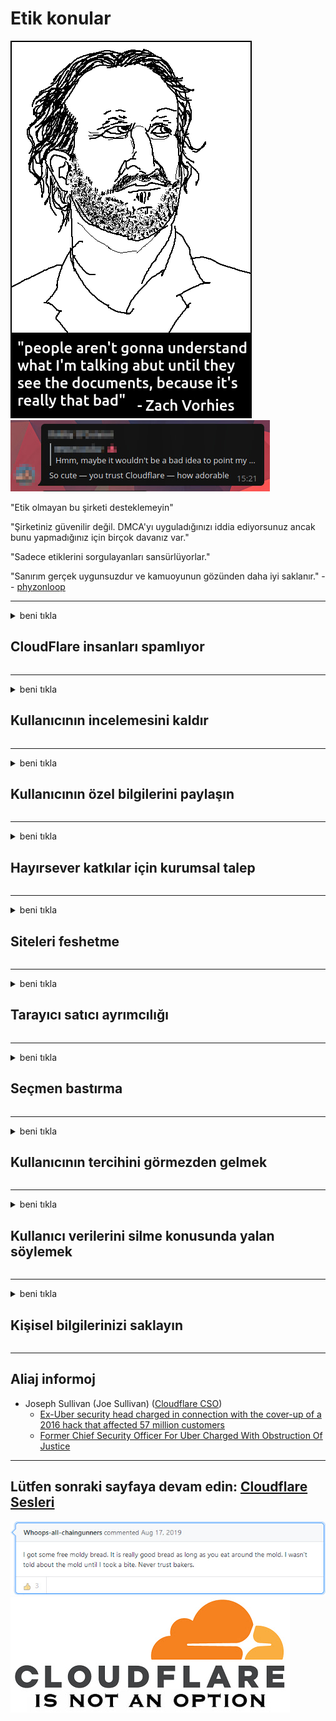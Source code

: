 # Etik konular

![](../image/itsreallythatbad.jpg)
![](../image/telegram/c81238387627b4bfd3dcd60f56d41626.jpg)

"Etik olmayan bu şirketi desteklemeyin"

"Şirketiniz güvenilir değil. DMCA'yı uyguladığınızı iddia ediyorsunuz ancak bunu yapmadığınız için birçok davanız var."

"Sadece etiklerini sorgulayanları sansürlüyorlar."

"Sanırım gerçek uygunsuzdur ve kamuoyunun gözünden daha iyi saklanır."  -- [phyzonloop](https://twitter.com/phyzonloop)


---


<details>
<summary>beni tıkla

## CloudFlare insanları spamlıyor
</summary>


Cloudflare, Cloudflare olmayan kullanıcılara spam e-postalar gönderiyor.

- Yalnızca kaydolan abonelere e-posta gönderin
- Kullanıcı "dur" dediğinde e-posta göndermeyi durdurun

Bu kadar basit. Ancak Cloudflare umursamıyor.
Cloudflare, hizmetlerini kullanmanın tüm spam gönderenleri veya saldırganları durdurabileceğini söyledi.
Cloudflare'yi etkinleştirmeden Cloudflare'yi nasıl durdurabiliriz?


| 🖼 | 🖼 |
| --- | --- |
| ![](../image/cfspam01.jpg) | ![](../image/cfspam03.jpg) |
| ![](../image/cfspam02.jpg) | ![](../image/cfspambrittany.jpg)<br>![](../image/cfspamtwtr.jpg) |

</details>

---

<details>
<summary>beni tıkla

## Kullanıcının incelemesini kaldır
</summary>


Cloudflare sansür olumsuz yorumlar.
Cloudflare önleyici metni Twitter'da yayınlarsanız, Cloudflare çalışanından "Hayır, değil" mesajıyla yanıt alma şansınız olur.
Herhangi bir inceleme sitesinde olumsuz bir inceleme gönderirseniz, onu sansürlemeye çalışırlar.


| 🖼 | 🖼 |
| --- | --- |
| ![](../image/cfcenrev_01.jpg)<br>![](../image/cfcenrev_02.jpg) | ![](../image/cfcenrev_03.jpg) |

</details>

---

<details>
<summary>beni tıkla

## Kullanıcının özel bilgilerini paylaşın
</summary>


Cloudflare'nin büyük bir taciz sorunu var.
Cloudflare, barındırılan siteler hakkında şikayette bulunanların kişisel bilgilerini paylaşır.
Bazen sizden gerçek kimliğinizi vermenizi isterler.
Tacize uğramak, saldırıya uğramak, dövülmek veya öldürülmek istemiyorsanız, Cloudflared web sitelerinden uzak durun.


| 🖼 | 🖼 |
| --- | --- |
| ![](../image/cfdox_what.jpg) | ![](../image/cfdox_swat.jpg) |
| ![](../image/cfdox_kill.jpg) | ![](../image/cfdox_threat.jpg) |
| ![](../image/cfdox_dox.jpg) | ![](../image/cfdox_ex1.jpg)<br>![](../image/cfdox_ex2.jpg) |

</details>

---

<details>
<summary>beni tıkla

## Hayırsever katkılar için kurumsal talep
</summary>


CloudFlare hayır amaçlı katkılar istiyor.
Bir Amerikan şirketinin, iyi nedenleri olan kar amacı gütmeyen kuruluşların yanı sıra hayır işleri istemesi oldukça ürkütücü.
İnsanları engellemeyi veya başkalarının zamanını boşa harcamayı seviyorsanız, Cloudflare çalışanları için pizza sipariş etmek isteyebilirsiniz.


![](../image/cfdonate.jpg)

</details>

---

<details>
<summary>beni tıkla

## Siteleri feshetme
</summary>


Siteniz aniden kapanırsa ne yapacaksınız?
Cloudflare'nin kullanıcının yapılandırmasını sildiğine veya herhangi bir uyarı vermeden, sessizce hizmeti durdurduğuna dair raporlar var.
Daha iyi bir sağlayıcı bulmanızı öneririz.

![](../image/cftmnt.jpg)

</details>

---

<details>
<summary>beni tıkla

## Tarayıcı satıcı ayrımcılığı
</summary>


CloudFlare, Firefox kullananlara Tor üzerinden Tor-Tarayıcı olmayan kullanıcılara düşmanca muamele ederken, tercihli muamele sağlar.
Özgür olmayan javascript çalıştırmayı haklı olarak reddeden Tor kullanıcıları da düşmanca muamele görürler.
Bu erişim eşitsizliği, ağ tarafsızlığının kötüye kullanılması ve gücün kötüye kullanılmasıdır.

![](../image/browdifftbcx.gif)

- Sol: Tor Tarayıcı, Sağ: Chrome. Aynı IP adresi.

![](../image/browserdiff.jpg)

- Sol: Tor Tarayıcı Javascript Devre Dışı, Çerez Etkin
- Sağ: Chrome Javascript Etkin, Çerez Devre Dışı

![](../image/cfsiryoublocked.jpg)

- Tor (Clearnet IP) olmadan QuteBrowser (küçük tarayıcı)

| ***Tarayıcı*** | ***Erişim tedavisi*** |
| --- | --- |
| Tor Browser (Javascript etkinleştirildi) | erişime izin verildi |
| Firefox (Javascript etkinleştirildi) | erişim azaldı |
| Chromium (Javascript etkinleştirildi) | erişim azaldı |
| Chromium or Firefox (Javascript devre dışı) | erişim reddedildi |
| Chromium or Firefox (Çerez devre dışı bırakıldı) | erişim reddedildi |
| QuteBrowser | erişim reddedildi |
| lynx | erişim reddedildi |
| w3m | erişim reddedildi |
| wget | erişim reddedildi |


Kolay zorlukları çözmek için neden Ses düğmesini kullanmıyorsunuz?

Evet, bir ses düğmesi var, ancak her zaman Tor üzerinden çalışmıyor.
Bu mesajı tıkladığınızda alacaksınız:

```
Daha sonra tekrar deneyin
Bilgisayarınız veya ağınız otomatik sorgular gönderiyor olabilir.
Kullanıcılarımızı korumak için isteğinizi şu anda işleme koyamıyoruz.
Daha fazla ayrıntı için yardım sayfamızı ziyaret edin
```

</details>

---

<details>
<summary>beni tıkla

## Seçmen bastırma
</summary>


ABD eyaletlerindeki seçmenler, ikamet ettikleri eyaletteki devlet bakanı web sitesi üzerinden nihai olarak oy kullanmak için kaydolurlar.
Cumhuriyet kontrolündeki devlet sekreterlikleri, Cloudflare aracılığıyla devlet sekreterinin web sitesine vekalet vererek seçmenleri bastırmaya çalışıyor.
Cloudflare'nın Tor kullanıcılarına yönelik düşmanca muamelesi, merkezi bir küresel gözetim noktası olarak MITM konumu ve genel olarak zararlı rolü, olası seçmenleri kaydolmaya isteksiz kılıyor.
Özellikle liberaller mahremiyeti benimseme eğilimindedir.
Seçmen kayıt formları, bir seçmenin siyasi eğilimi, kişisel fiziksel adresi, sosyal güvenlik numarası ve doğum tarihi hakkında hassas bilgiler toplar.
Çoğu eyalet, bu bilgilerin yalnızca bir alt kümesini halka açık hale getirir, ancak Cloudflare, bir kişi oy vermek için kaydolduğunda tüm bu bilgileri görür.

Devlet veri girişi sekreteri personel çalışanları, verileri girmek için büyük olasılıkla Cloudflare web sitesini kullanacağından, kağıt kaydının Cloudflare'yi engellemediğini unutmayın.

| 🖼 | 🖼 |
| --- | --- |
| ![](../image/cfvotm_01.jpg) | ![](../image/cfvotm_02.jpg) |

- Change.org, oy toplamak ve harekete geçmek için ünlü bir web sitesidir.
“her yerdeki insanlar kampanyalar başlatıyor, destekçileri harekete geçiriyor ve çözümlere yön vermek için karar vericilerle çalışıyor.”
Ne yazık ki, Cloudflare'nin agresif filtresi nedeniyle birçok kişi change.org'u görüntüleyemiyor.
Dilekçeyi imzalamaları engelleniyor, böylece demokratik bir sürecin dışında kalıyorlar.
OpenPetition gibi diğer bulut içermeyen platformların kullanılması sorunun çözülmesine yardımcı olur.

| 🖼 | 🖼 |
| --- | --- |
| ![](../image/changeorgasn.jpg) | ![](../image/changeorgtor.jpg) |

- Cloudflare'nin "Atina Projesi", eyalet ve yerel seçim web sitelerine kurumsal düzeyde ücretsiz koruma sağlar.
"Seçmenleri seçim bilgilerine ve seçmen kayıtlarına erişebilir" dediler, ancak bu bir yalan çünkü birçok kişi siteye hiç göz atamıyor.

</details>

---

<details>
<summary>beni tıkla

## Kullanıcının tercihini görmezden gelmek
</summary>


Bir şeyi devre dışı bırakırsanız, bununla ilgili hiçbir e-posta almamayı beklersiniz.
Cloudflare, kullanıcının tercihini görmezden gelir ve verileri müşterinin izni olmadan üçüncü taraf şirketlerle paylaşır.
Ücretsiz planlarını kullanıyorsanız, bazen size aylık abonelik satın almanızı isteyen e-posta gönderirler.

![](../image/cfviopl_tp.jpg)

</details>

---

<details>
<summary>beni tıkla

## Kullanıcı verilerini silme konusunda yalan söylemek
</summary>


Bu eski cloudflare müşterisinin bloguna göre, Cloudflare hesapları silme konusunda yalan söylüyor.
Günümüzde birçok şirket, hesabınızı kapattıktan veya kaldırdıktan sonra verilerinizi saklamaktadır.
İyi şirketlerin çoğu gizlilik politikalarında bundan bahsediyor.
Cloudflare? Hayır.

```
2019-08-05 CloudFlare, hesabımı kaldırdıklarına dair bana onay gönderdi.
2019-10-02 CloudFlare'den "müşteri olduğum için" bir e-posta aldım
```

Cloudflare, "kaldır" kelimesini bilmiyordu.
Gerçekten kaldırılmışsa, bu eski müşteri neden bir e-posta aldı?
Ayrıca Cloudflare'nın gizlilik politikasının bundan bahsetmediğini de belirtti.

```
Yeni gizlilik politikaları, verilerin bir yıl boyunca saklanmasından bahsetmiyor.
```

![](../image/cfviopl_notdel.jpg)

Gizlilik politikaları bir YALAN ise Cloudflare'ye nasıl güvenebilirsiniz?

</details>

---

<details>
<summary>beni tıkla

## Kişisel bilgilerinizi saklayın
</summary>


Cloudflare hesabını silmek zor seviyededir.

```
"Hesap" kategorisini kullanarak bir destek bileti gönderin,
ve mesaj gövdesinde hesabın silinmesini talep edin.
Silme talebinde bulunmadan önce hesabınıza hiçbir etki alanı veya kredi kartı eklememelisiniz.
```

Bu onay e-postasını alacaksınız.

![](../image/cf_deleteandkeep.jpg)

"Silme talebinizi işleme koymaya başladık" ancak "Kişisel bilgilerinizi saklamaya devam edeceğiz".

Buna "güvenebilir misin"?

</details>

---

## Aliaj informoj

- Joseph Sullivan (Joe Sullivan) ([Cloudflare CSO](https://twitter.com/eastdakota/status/1296522269313785862))
  - [Ex-Uber security head charged in connection with the cover-up of a 2016 hack that affected 57 million customers](https://www.businessinsider.com/uber-data-hack-security-head-joe-sullivan-charged-cover-up-2020-8)
  - [Former Chief Security Officer For Uber Charged With Obstruction Of Justice](https://www.justice.gov/usao-ndca/pr/former-chief-security-officer-uber-charged-obstruction-justice)


---

## Lütfen sonraki sayfaya devam edin:   [Cloudflare Sesleri](../PEOPLE.md)

![](../image/freemoldybread.jpg)
![](../image/cfisnotanoption.jpg)
